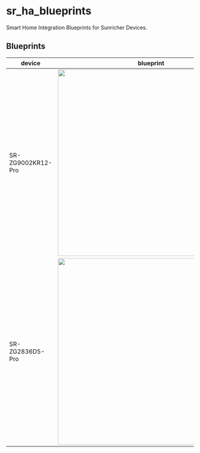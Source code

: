 # sr_ha_blueprints

Smart Home Integration Blueprints for Sunricher Devices.

## Blueprints

| device | blueprint | description |
|--------|-----------|-------------|
| SR-ZG9002KR12-Pro | <a href="https://my.home-assistant.io/redirect/blueprint_import/?blueprint_url=https%3A%2F%2Fraw.githubusercontent.com%2Fmaginawin%2Fsr_ha_blueprints%2Frefs%2Fheads%2Fmain%2Fblueprints%2FSR-ZG9002KR12-Pro%2Fbutton-trigger.yaml"><img src="https://my.home-assistant.io/badges/blueprint_import.svg" width="500"></a> | Button Trigger for Sunricher SR-ZG9002KR12-Pro remote control |
| SR-ZG2836D5-Pro | <a href="https://my.home-assistant.io/redirect/blueprint_import/?blueprint_url=https%3A%2F%2Fraw.githubusercontent.com%2Fmaginawin%2Fsr_ha_blueprints%2Frefs%2Fheads%2Fmain%2Fblueprints%2FSR-ZG2836D5-Pro%2Fbutton-trigger.yaml"><img src="https://my.home-assistant.io/badges/blueprint_import.svg" width="500"></a> | Button Trigger for Sunricher SR-ZG2836D5-Pro remote control |
